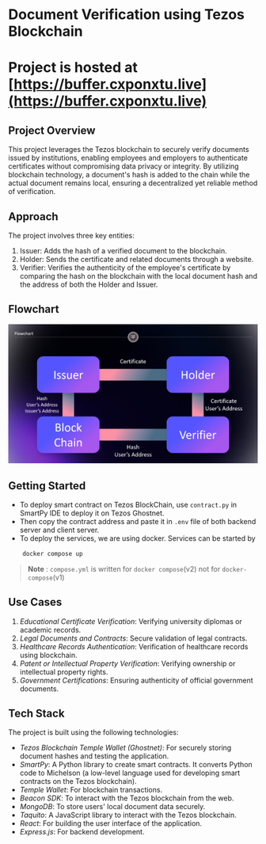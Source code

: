 # Document Verification using Tezos Blockchain
# Project is hosted at [https://buffer.cxponxtu.live](https://buffer.cxponxtu.live)
## Project Overview

This project leverages the Tezos blockchain to securely verify documents issued by institutions, enabling employees and employers to authenticate certificates without compromising data privacy or integrity. By utilizing blockchain technology, a document's hash is added to the chain while the actual document remains local, ensuring a decentralized yet reliable method of verification.

## Approach

The project involves three key entities:

1. Issuer: Adds the hash of a verified document to the blockchain.
2. Holder: Sends the certificate and related documents through a website.
3. Verifier: Verifies the authenticity of the employee's certificate by comparing the hash on the blockchain with the local document hash and the address of both the Holder and Issuer.

## Flowchart

![image](sample/flow.png)

## Getting Started

- To deploy smart contract on Tezos BlockChain, use `contract.py` in SmartPy IDE to deploy it on Tezos Ghostnet.
- Then copy the contract address and paste it in `.env` file of both backend server and client server.
- To deploy the services, we are using docker. Services can be started by
```sh
    docker compose up
```

> __Note__ : `compose.yml` is written for `docker compose`(v2) not for `docker-compose`(v1)


## Use Cases

1. *Educational Certificate Verification*: Verifying university diplomas or academic records.
2. *Legal Documents and Contracts*: Secure validation of legal contracts.
3. *Healthcare Records Authentication*: Verification of healthcare records using blockchain.
4. *Patent or Intellectual Property Verification*: Verifying ownership or intellectual property rights.
5. *Government Certifications*: Ensuring authenticity of official government documents.

## Tech Stack

The project is built using the following technologies:

- *Tezos Blockchain Temple Wallet (Ghostnet)*: For securely storing document hashes and testing the application.
- *SmartPy*: A Python library to create smart contracts. It converts Python code to Michelson (a low-level language used for developing smart contracts on the Tezos blockchain).
- *Temple Wallet*: For blockchain transactions.
- *Beacon SDK*: To interact with the Tezos blockchain from the web.
- *MongoDB*: To store users' local document data securely.
- *Taquito*: A JavaScript library to interact with the Tezos blockchain.
- *React*: For building the user interface of the application.
- *Express.js*: For backend development.



